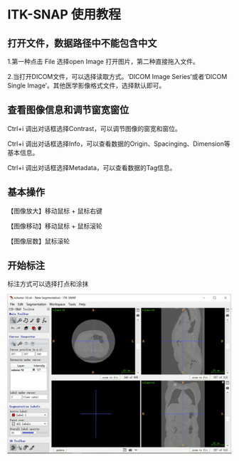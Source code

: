 # ITK-SNAP 使用教程



## 打开文件，数据路径中不能包含中文

1.第一种点击 File 选择open Image 打开图片，第二种直接拖入文件。

2.当打开DICOM文件，可以选择读取方式。‘DICOM Image Series’或者‘DICOM Single Image’。其他医学影像格式文件，选择默认即可。



## 查看图像信息和调节窗宽窗位

Ctrl+i 调出对话框选择Contrast，可以调节图像的窗宽和窗位。

Ctrl+i 调出对话框选择Info，可以查看数据的Origin、Spacinging、Dimension等基本信息。

Ctrl+i 调出对话框选择Metadata，可以查看数据的Tag信息。

## 基本操作

【图像放大】移动鼠标 + 鼠标右键

【图像移动】移动鼠标 + 鼠标滚轮

【图像层数】鼠标滚轮


## 开始标注

标注方式可以选择打点和涂抹

![img](../image/ITK-SNAP.png)


